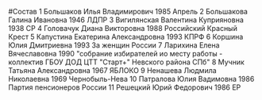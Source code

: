 #Состав
1 Большаков Илья Владимирович 1985 Апрель
2 Большакова Галина Ивановна 1946 ЛДПР
3 Вигилянская Валентина Куприяновна 1938 СР
4 Головачук Диана Викторовна 1988 Российский Красный Крест
5 Капустина Екатерина Александровна 1993 КПРФ
6 Коршина Юлия Дмитриевна 1993 За женщин России
7 Ларихина Елена Вячеславовна 1990 \"собрание избирателей ио месту работы - коллектив ГБОУ ДОД ЦТТ \"Старт+\" Невского района СПб\"
8 Мучник Татьяна Александровна 1967 ЯБЛОКО
9 Ненашева Людмила Николаевна 1969 Чернобыль-Нева
10 Патралова Юлия Вадимовна 1986 Партия пенсионеров России
11 Решецкий Юрий Федорович 1986 ЕР

